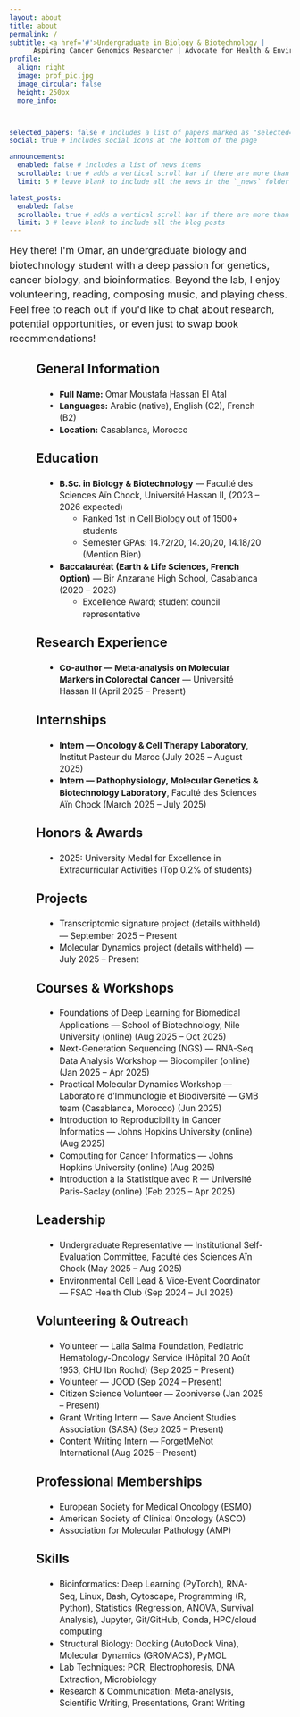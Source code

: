 ```yaml
---
layout: about
title: about
permalink: /
subtitle: <a href='#'>Undergraduate in Biology & Biotechnology | 
      Aspiring Cancer Genomics Researcher | Advocate for Health & Environmental Action  </a>
profile:
  align: right
  image: prof_pic.jpg
  image_circular: false
  height: 250px
  more_info: 



selected_papers: false # includes a list of papers marked as "selected={true}"
social: true # includes social icons at the bottom of the page

announcements:
  enabled: false # includes a list of news items
  scrollable: true # adds a vertical scroll bar if there are more than 3 news items
  limit: 5 # leave blank to include all the news in the `_news` folder

latest_posts:
  enabled: false
  scrollable: true # adds a vertical scroll bar if there are more than 3 new posts items
  limit: 3 # leave blank to include all the blog posts
---
```

<div style="display: flex; align-items: flex-start; gap: 30px;">
  <div style="flex: 1; font-size: 1.1rem; line-height: 1.5;">
    Hey there! I'm Omar, an undergraduate biology and biotechnology student with a deep passion for genetics, cancer biology, and bioinformatics. Beyond the lab, I enjoy volunteering, reading, composing music, and playing chess. Feel free to reach out if you'd like to chat about research, potential opportunities, or even just to swap book recommendations!
  </div>
</div>
<div style="max-width: 90%; margin: auto;">

<div style="max-width: 90%; margin: auto; font-size: 0.95rem; line-height: 1.4;">

  <!-- General Information -->
  <h2 style="margin-top: 1.5rem;">General Information</h2>
  <ul style="margin-left: 1rem;">
    <li><strong>Full Name:</strong> Omar Moustafa Hassan El Atal</li>
    <li><strong>Languages:</strong> Arabic (native), English (C2), French (B2)</li>
    <li><strong>Location:</strong> Casablanca, Morocco</li>
  </ul>

  <!-- Education -->
  <h2 style="margin-top: 1.5rem;">Education</h2>
  <ul style="margin-left: 1rem;">
    <li>
      <strong>B.Sc. in Biology & Biotechnology</strong> — Faculté des Sciences Aïn Chock, Université Hassan II, (2023 – 2026 expected)
      <ul style="margin-left: 1rem; list-style-type: circle;">
        <li>Ranked 1st in Cell Biology out of 1500+ students</li>
        <li>Semester GPAs: 14.72/20, 14.20/20, 14.18/20 (Mention Bien)</li>
      </ul>
    </li>
    <li>
      <strong>Baccalauréat (Earth & Life Sciences, French Option)</strong> — Bir Anzarane High School, Casablanca (2020 – 2023)
      <ul style="margin-left: 1rem; list-style-type: circle;">
        <li>Excellence Award; student council representative</li>
      </ul>
    </li>
  </ul>

  <!-- Research Experience -->
  <h2 style="margin-top: 1.5rem;">Research Experience</h2>
  <ul style="margin-left: 1rem;">
    <li>
      <strong>Co-author — Meta-analysis on Molecular Markers in Colorectal Cancer</strong> — Université Hassan II (April 2025 – Present)
    </li>
  </ul>

  <!-- Internships -->
  <h2 style="margin-top: 1.5rem;">Internships</h2>
  <ul style="margin-left: 1rem;">
    <li><strong>Intern — Oncology & Cell Therapy Laboratory</strong>, Institut Pasteur du Maroc (July 2025 – August 2025)</li>
    <li><strong>Intern — Pathophysiology, Molecular Genetics & Biotechnology Laboratory</strong>, Faculté des Sciences Aïn Chock (March 2025 – July 2025)</li>
  </ul>

  <!-- Honors & Awards -->
  <h2 style="margin-top: 1.5rem;">Honors & Awards</h2>
  <ul style="margin-left: 1rem;">
    <li>2025: University Medal for Excellence in Extracurricular Activities (Top 0.2% of students)</li>
  </ul>

  <!-- Projects -->
  <h2 style="margin-top: 1.5rem;">Projects</h2>
  <ul style="margin-left: 1rem;">
    <li>Transcriptomic signature project (details withheld) — September 2025 – Present</li>
    <li>Molecular Dynamics project (details withheld) — July 2025 – Present</li>
  </ul>

  <!-- Courses & Workshops -->
  <h2 style="margin-top: 1.5rem;">Courses & Workshops</h2>
  <ul style="margin-left: 1rem;">
    <li>Foundations of Deep Learning for Biomedical Applications — School of Biotechnology, Nile University (online) (Aug 2025 – Oct 2025)</li>
    <li>Next-Generation Sequencing (NGS) — RNA-Seq Data Analysis Workshop — Biocompiler (online) (Jan 2025 – Apr 2025)</li>
    <li>Practical Molecular Dynamics Workshop — Laboratoire d’Immunologie et Biodiversité — GMB team (Casablanca, Morocco) (Jun 2025)</li>
    <li>Introduction to Reproducibility in Cancer Informatics — Johns Hopkins University (online) (Aug 2025)</li>
    <li>Computing for Cancer Informatics — Johns Hopkins University (online) (Aug 2025)</li>
    <li>Introduction à la Statistique avec R — Université Paris-Saclay (online) (Feb 2025 – Apr 2025)</li>
  </ul>

  <!-- Leadership -->
  <h2 style="margin-top: 1.5rem;">Leadership</h2>
  <ul style="margin-left: 1rem;">
    <li>Undergraduate Representative — Institutional Self-Evaluation Committee, Faculté des Sciences Aïn Chock (May 2025 – Aug 2025)</li>
    <li>Environmental Cell Lead & Vice-Event Coordinator — FSAC Health Club (Sep 2024 – Jul 2025)</li>
  </ul>

  <!-- Volunteering & Outreach -->
  <h2 style="margin-top: 1.5rem;">Volunteering & Outreach</h2>
  <ul style="margin-left: 1rem;">
    <li>Volunteer — Lalla Salma Foundation, Pediatric Hematology-Oncology Service (Hôpital 20 Août 1953, CHU Ibn Rochd) (Sep 2025 – Present)</li>
    <li>Volunteer — JOOD (Sep 2024 – Present)</li>
    <li>Citizen Science Volunteer — Zooniverse (Jan 2025 – Present)</li>
    <li>Grant Writing Intern — Save Ancient Studies Association (SASA) (Sep 2025 – Present)</li>
    <li>Content Writing Intern — ForgetMeNot International (Aug 2025 – Present)</li>
  </ul>

  <!-- Professional Memberships -->
  <h2 style="margin-top: 1.5rem;">Professional Memberships</h2>
  <ul style="margin-left: 1rem;">
    <li>European Society for Medical Oncology (ESMO)</li>
    <li>American Society of Clinical Oncology (ASCO)</li>
    <li>Association for Molecular Pathology (AMP)</li>
  </ul>

  <!-- Skills -->
  <h2 style="margin-top: 1.5rem;">Skills</h2>
  <ul style="margin-left: 1rem;">
    <li>Bioinformatics: Deep Learning (PyTorch), RNA-Seq, Linux, Bash, Cytoscape, Programming (R, Python), Statistics (Regression, ANOVA, Survival Analysis), Jupyter, Git/GitHub, Conda, HPC/cloud computing</li>
    <li>Structural Biology: Docking (AutoDock Vina), Molecular Dynamics (GROMACS), PyMOL</li>
    <li>Lab Techniques: PCR, Electrophoresis, DNA Extraction, Microbiology</li>
    <li>Research & Communication: Meta-analysis, Scientific Writing, Presentations, Grant Writing</li>
  </ul>


</div>

